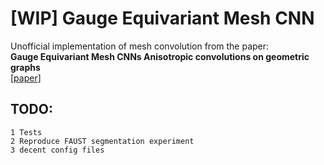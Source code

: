 # [WIP] Gauge Equivariant Mesh CNN 
Unofficial implementation of mesh convolution from the paper:  
**Gauge Equivariant Mesh CNNs Anisotropic convolutions on geometric graphs**  
[[paper](https://arxiv.org/abs/2003.05425)]

## TODO:
    1 Tests
    2 Reproduce FAUST segmentation experiment
    3 decent config files
    